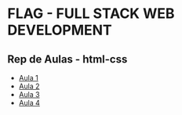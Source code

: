 # FLAG - FULL STACK WEB DEVELOPMENT
## Rep de Aulas - html-css


- [Aula 1](/html_css/aula1/)
- [Aula 2](/html_css/aula2/)
- [Aula 3](/html_css/aula3/)
- [Aula 4](/html_css/aula4/)